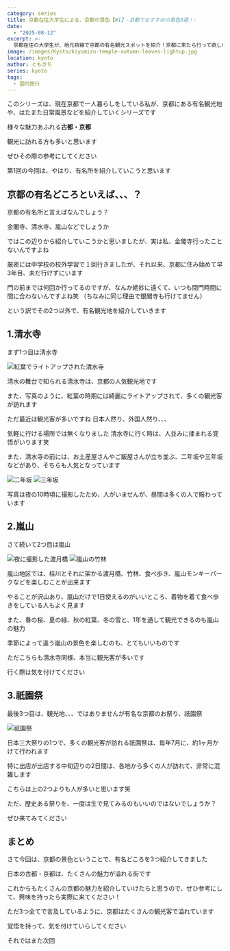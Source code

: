 ```yaml
---
category: series
title: 京都在住大学生による、京都の景色【#1】-京都でおすすめの景色3選！-
date:
  - "2025-08-12"
excerpt: >-
  京都在住の大学生が、地元目線で京都の有名観光スポットを紹介！京都に来たら行って欲しいおすすめを3つ厳選しました。多くの観光客で賑わう清水寺の幻想的なライトアップや、四季折々の顔を持つ嵐山の魅力、そして日本三大祭りの一つである祇園祭の熱気をお届けします。人混みの実情にも触れつつ、古都・京都のリアルな景色と魅力を綴ります。
image: /images/Kyoto/kiyomizu-temple-autumn-leaves-lightup.jpg
location: kyoto
author: ともきち
series: kyoto
tags:
  - 国内旅行
---
```


このシリーズは、現在京都で一人暮らしをしている私が、京都にある有名観光地や、はたまた日常風景などを紹介していくシリーズです

様々な魅力あふれる**古都・京都**

観光に訪れる方も多いと思います

ぜひその際の参考にしてください

第1回の今回は、やはり、有名所を紹介していこうと思います

## 京都の有名どころといえば、、、？

京都の有名所と言えばなんでしょう？

金閣寺、清水寺、嵐山などでしょうか

ではこの辺りから紹介していこうかと思いましたが、実は私、金閣寺行ったことないんですよね

厳密には中学校の校外学習で１回行きましたが、それ以来、京都に住み始めて早3年目、未だ行けずにいます

門の前までは何回か行ってるのですが、なんか絶妙に遠くて、いつも閉門時間に間に合わないんですよね笑
（ちなみに同じ理由で銀閣寺も行けてません）

という訳でその2つ以外で、有名観光地を紹介していきます

## 1.清水寺

まず1つ目は清水寺

![紅葉でライトアップされた清水寺](/images/Kyoto/kiyomizu-temple-autumn-leaves-lightup.jpg)

清水の舞台で知られる清水寺は、京都の人気観光地です

また、写真のように、紅葉の時期には綺麗にライトアップされて、多くの観光客が訪れます

ただ最近は観光客が多いですね
日本人然り、外国人然り、、、

気軽に行ける場所では無くなりました
清水寺に行く時は、人並みに揉まれる覚悟がいります笑

また、清水寺の前には、お土産屋さんやご飯屋さんが立ち並ぶ、二年坂や三年坂などがあり、そちらも人気となっています

![二年坂](/images/Kyoto/ninenzaka.jpg)
![三年坂](/images/Kyoto/sannenzaka.jpg)

写真は夜の10時頃に撮影したため、人がいませんが、昼間は多くの人で賑わっています

## 2.嵐山

さて続いて2つ目は嵐山

![夜に撮影した渡月橋](/images/Kyoto/togetsukyo-bridge-at-night.jpg)
![嵐山の竹林](/images/Kyoto/arashiyama-bamboo-forest.jpg)

嵐山地区では、桂川とそれに架かる渡月橋、竹林、食べ歩き、嵐山モンキーパークなどを楽しむことが出来ます

やることが沢山あり、嵐山だけで1日使えるのがいいところ、着物を着て食べ歩きをしている人もよく見ます

また、春の桜、夏の緑、秋の紅葉、冬の雪と、1年を通して観光できるのも嵐山の魅力

季節によって違う嵐山の景色を楽しむのも、とてもいいものです

ただこちらも清水寺同様、本当に観光客が多いです

行く際は気を付けてください

## 3.祇園祭

最後3つ目は、観光地、、、ではありませんが有名な京都のお祭り、祇園祭

![祇園祭](/images/Kyoto/gion-festival.jpg)

日本三大祭りの1つで、多くの観光客が訪れる祇園祭は、毎年7月に、約1ヶ月かけて行われます

特に出店が出店する中旬辺りの2日間は、各地から多くの人が訪れて、非常に混雑します

こちらは上の2つよりも人が多いと思います笑

ただ、歴史ある祭りを、一度は生で見てみるのもいいのではないでしょうか？

ぜひ来てみてください

## まとめ

さて今回は、京都の景色ということで、有名どころを3つ紹介してきました

日本の古都・京都は、たくさんの魅力が溢れる街です

これからもたくさんの京都の魅力を紹介していけたらと思うので、ぜひ参考にして、興味を持ったら実際に来てください！

ただ3つ全てで言及しているように、京都はたくさんの観光客で溢れています

覚悟を持って、気を付けていらしてください

それではまた次回
